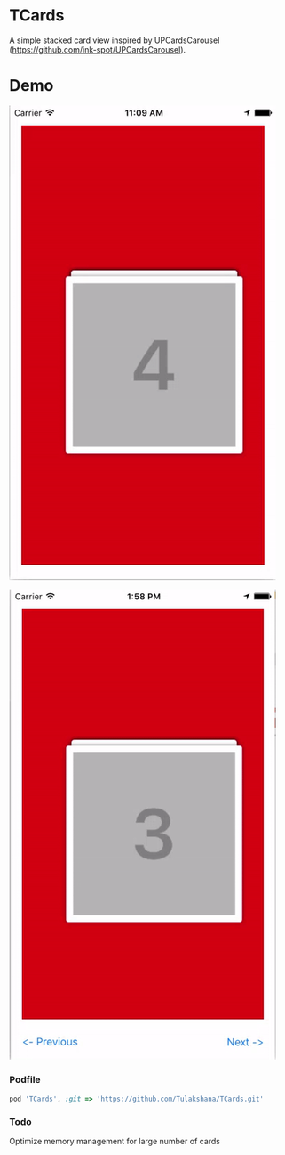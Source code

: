 # TCards
A simple stacked card view inspired by UPCardsCarousel (https://github.com/ink-spot/UPCardsCarousel).

# Demo

![demo 1](TCards/demo.gif)

![demo 2](TCards/demo2.gif)

### Podfile

``` ruby
pod 'TCards', :git => 'https://github.com/Tulakshana/TCards.git'
```

### Todo

Optimize memory management for large number of cards
